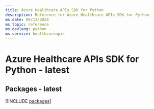 ```yaml
---
title: Azure Healthcare APIs SDK for Python
description: Reference for Azure Healthcare APIs SDK for Python
ms.date: 09/13/2024
ms.topic: reference
ms.devlang: python
ms.service: healthcareapis
---
```

# Azure Healthcare APIs SDK for Python - latest
## Packages - latest
[!INCLUDE [packages](healthcare-apis-index.md)]